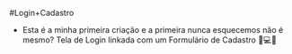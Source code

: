 #Login+Cadastro

- Esta é a minha primeira criação e a primeira nunca esquecemos não é mesmo? Tela de Login linkada com um Formulário de Cadastro 📝💻🚀
